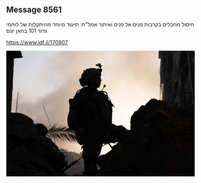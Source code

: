 ## Message 8561

חיסול מחבלים בקרבות פנים אל פנים ואיתור אמל"ח:
תיעוד מיוחד מהיתקלות של לוחמי גדוד 101 בחאן יונס

https://www.idf.il/170907

![Photo](./8561/8561_photo.jpg)
